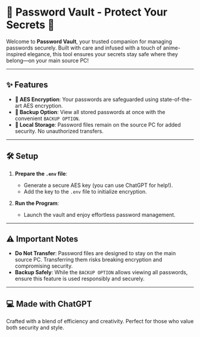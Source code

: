 # 🌸 Password Vault - Protect Your Secrets 🌸  

Welcome to **Password Vault**, your trusted companion for managing passwords securely. Built with care and infused with a touch of anime-inspired elegance, this tool ensures your secrets stay safe where they belong—on your main source PC!  

---

## ✨ Features  
- **🔐 AES Encryption**: Your passwords are safeguarded using state-of-the-art AES encryption.  
- **📜 Backup Option**: View all stored passwords at once with the convenient `BACKUP OPTION`.  
- **📂 Local Storage**: Password files remain on the source PC for added security. No unauthorized transfers.  

---

## 🛠️ Setup  
1. **Prepare the `.env` file**:  
   - Generate a secure AES key (you can use ChatGPT for help!).  
   - Add the key to the `.env` file to initialize encryption.  

2. **Run the Program**:  
   - Launch the vault and enjoy effortless password management.  

---

## ⚠️ Important Notes  
- **Do Not Transfer**: Password files are designed to stay on the main source PC. Transferring them risks breaking encryption and compromising security.  
- **Backup Safely**: While the `BACKUP OPTION` allows viewing all passwords, ensure this feature is used responsibly and securely.  

---

## 💻 Made with ChatGPT  

Crafted with a blend of efficiency and creativity. Perfect for those who value both security and style.
